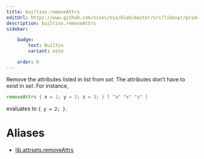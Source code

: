 ```yaml
---
title: builtins.removeAttrs
editUrl: https://www.github.com/nixos/nix/blob/master/src/libexpr/primops.cc
description: builtins.removeAttrs
sidebar:

    badge:
        text: Builtin
        variant: note

    order: 0
---
```


Remove the attributes listed in *list* from *set*. The attributes
don’t have to exist in *set*. For instance,

```nix
removeAttrs { x = 1; y = 2; z = 3; } [ "a" "x" "z" ]
```

evaluates to `{ y = 2; }`.


# Aliases

- [lib.attrsets.removeAttrs](./reference/lib/attrsets/lib-attrsets-removeAttrs)


